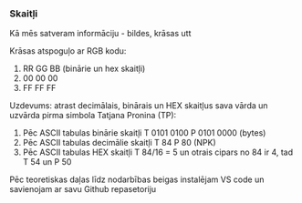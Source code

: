 ### Skaitļi

Kā mēs satveram informāciju - bildes, krāsas utt

Krāsas atspoguļo ar RGB kodu:

1. RR GG BB (binārie un hex skaitļi)
2. 00 00 00
3. FF FF FF

Uzdevums: atrast decimālais, binārais un HEX skaitļus sava vārda un uzvārda pirma simbola
Tatjana Pronina (TP):

1. Pēc ASCII tabulas binārie skaitļi T 0101 0100 P 0101 0000 (bytes)
2. Pēc ASCII tabulas decimālie skaitļi T 84 P 80 (NPK)
3. Pēc ASCII tabulas HEX skaitļi T 84/16 = 5 un otrais cipars no 84 ir 4, tad T 54 un P 50

Pēc teoretiskas daļas līdz nodarbības beigas instalējam VS code un savienojam ar savu Github repasetoriju
